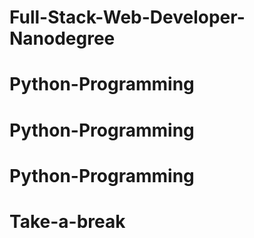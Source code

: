 # Full-Stack-Web-Developer-Nanodegree
# Python-Programming
# Python-Programming
# Python-Programming
# Take-a-break
